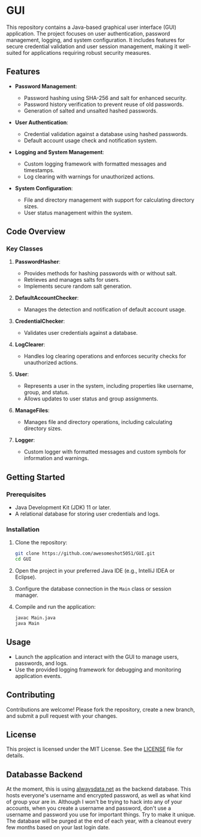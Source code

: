 # GUI

This repository contains a Java-based graphical user interface (GUI) application. The project focuses on user authentication, password management, logging, and system configuration. It includes features for secure credential validation and user session management, making it well-suited for applications requiring robust security measures.

## Features

- **Password Management**:
  - Password hashing using SHA-256 and salt for enhanced security.
  - Password history verification to prevent reuse of old passwords.
  - Generation of salted and unsalted hashed passwords.

- **User Authentication**:
  - Credential validation against a database using hashed passwords.
  - Default account usage check and notification system.
  
- **Logging and System Management**:
  - Custom logging framework with formatted messages and timestamps.
  - Log clearing with warnings for unauthorized actions.

- **System Configuration**:
  - File and directory management with support for calculating directory sizes.
  - User status management within the system.

## Code Overview

### Key Classes

1. **PasswordHasher**:
   - Provides methods for hashing passwords with or without salt.
   - Retrieves and manages salts for users.
   - Implements secure random salt generation.

2. **DefaultAccountChecker**:
   - Manages the detection and notification of default account usage.

3. **CredentialChecker**:
   - Validates user credentials against a database.

4. **LogClearer**:
   - Handles log clearing operations and enforces security checks for unauthorized actions.

5. **User**:
   - Represents a user in the system, including properties like username, group, and status.
   - Allows updates to user status and group assignments.

6. **ManageFiles**:
   - Manages file and directory operations, including calculating directory sizes.

7. **Logger**:
   - Custom logger with formatted messages and custom symbols for information and warnings.

## Getting Started

### Prerequisites

- Java Development Kit (JDK) 11 or later.
- A relational database for storing user credentials and logs.

### Installation

1. Clone the repository:
   ```bash
   git clone https://github.com/awesomeshot5051/GUI.git
   cd GUI
   ```

2. Open the project in your preferred Java IDE (e.g., IntelliJ IDEA or Eclipse).

3. Configure the database connection in the `Main` class or session manager.

4. Compile and run the application:
   ```bash
   javac Main.java
   java Main
   ```

## Usage

- Launch the application and interact with the GUI to manage users, passwords, and logs.
- Use the provided logging framework for debugging and monitoring application events.

## Contributing

Contributions are welcome! Please fork the repository, create a new branch, and submit a pull request with your changes.

## License

This project is licensed under the MIT License. See the [LICENSE](LICENSE) file for details.

## Databasse Backend

At the moment, this is using [alwaysdata.net](https://admin.alwaysdata.com/login/) as the backend database. This hosts everyone's username and encrypted password, as well as what kind of group your are in. Although I won't be trying to hack into any of your accounts, when you create a username and password, don't use a username and password you use for important things. Try to make it unique. The database will be purged at the end of each year, with a cleanout every few months based on your last login date.
